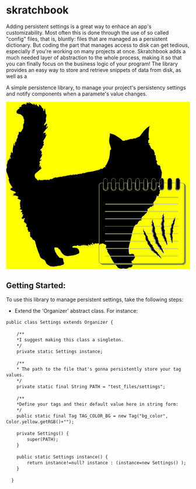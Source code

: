 # skratchbook

Adding persistent settings is a great way to enhace an app's customizability. Most often this is done through the use of so called "config" files, that is, bluntly: files that are managed as a persistent dictionary. But coding the part that manages access to disk can get tedious, especially if you're working on many projects at once. Skratchbook adds a much needed layer of abstraction to the whole process, making it so that you can finally focus on the business logic of your program! The library provides an easy way to store and retrieve snippets of data from disk, as well as a 


A simple persistence library, to manage your project's persistency settings and notify components when a paramete's value changes.

<img src="https://github.com/aiman-al-masoud/skratchbook/blob/main/res/skratchbook.png"></img>

## Getting Started:

To use this library to manage persistent settings, take the following steps:

* Extend the 'Organizer' abstract class. For instance: 


```
public class Settings extends Organizer {

	/**
	*I suggest making this class a singleton. 
	*/
	private static Settings instance;
	
	/**
	* The path to the file that's gonna persistently store your tag values.
	*/
	private static final String PATH = "test_files/settings";

	/**
	*Define your tags and their default value here in string form:
	*/
	public static final Tag TAG_COLOR_BG = new Tag("bg_color", Color.yellow.getRGB()+"");
	
	private Settings() {
		super(PATH);
	}
	
	public static Settings instance() {
		return instance!=null? instance : (instance=new Settings() );
	}
  
  }
```




